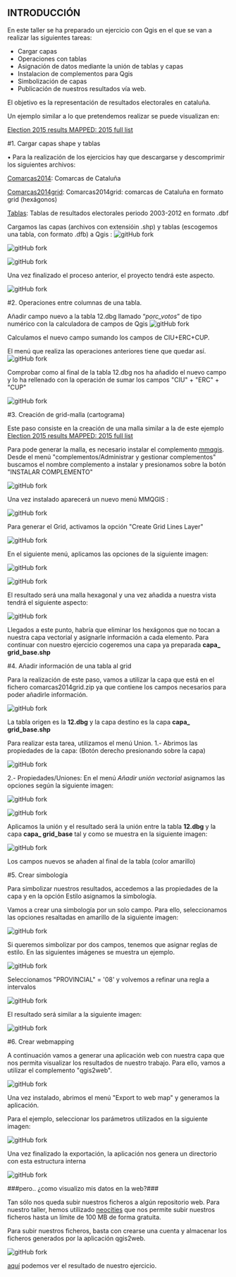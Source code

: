 ## INTRODUCCIÓN ##

En este taller se ha preparado un ejercicio con Qgis en el que se van a realizar las siguientes tareas:

- Cargar capas
- Operaciones con tablas
- Asignación de datos mediante la unión de tablas y capas
- Instalacion de complementos para Qgis
- Simbolización de capas
- Publicación de nuestros resultados vía web.

El objetivo es la representación de resultados electorales en cataluña.

Un ejemplo similar a lo que pretendemos realizar se puede visualizan en: 

 [Election 2015 results MAPPED: 2015 full list](http://www.telegraph.co.uk/news/general-election-2015/11584325/full-results-map-uk-2015.html)


#1. Cargar capas shape y tablas

•	Para la realización de los ejercicios hay que descargarse y descomprimir los siguientes archivos:

[Comarcas2014](/datos/comarcas_14.rar): Comarcas de Cataluña

[Comarcas2014grid](/datos/capa_grid_base.rar): Comarcas2014grid: comarcas de Cataluña en formato grid (hexágonos)

[Tablas](/datos/tablas.rar): Tablas de resultados electorales periodo 2003-2012 en formato .dbf


 Cargamos las capas (archivos con extensióin .shp) y tablas (escogemos una tabla, con formato .dfb) a Qgis : ![gitHub fork](/img/btn_add_capas.png)


![gitHub fork](/img/capas.png)


![gitHub fork](/img/menu_add.png)

Una vez finalizado el proceso anterior, el proyecto tendrá este aspecto.


![gitHub fork](/img/qgis_capas_cargadas.png)


#2. Operaciones entre columnas de una tabla.

Añadir campo nuevo a la tabla 12.dbg llamado “*porc_votos*” de tipo numérico con la calculadora de campos de Qgis ![gitHub fork](/img/calculadora_campos.jpg)
	
Calculamos el nuevo campo sumando los campos de CIU+ERC+CUP.

El menú que realiza las operaciones anteriores tiene que quedar así.
![gitHub fork](/img/add_campos.png)

Comprobar como al final de la tabla 12.dbg nos ha añadido el nuevo campo y lo ha rellenado con la operación de sumar los campos "CIU" + "ERC" + "CUP"

![gitHub fork](/img/campo_relleno.png)


#3. Creación de grid-malla (cartograma)

Este paso consiste en la creación de una malla similar a la de este ejemplo [Election 2015 results MAPPED: 2015 full list](http://www.telegraph.co.uk/news/general-election-2015/11584325/full-results-map-uk-2015.html)

Para pode generar la malla, es necesario instalar el complemento [mmqgis](http://michaelminn.com/linux/mmqgis/). Desde el menú "complementos/Administrar y gestionar complementos" buscamos el nombre complemento a instalar y presionamos sobre la botón "INSTALAR COMPLEMENTO"

![gitHub fork](/img/mmqgis.png)

Una vez instalado aparecerá un nuevo menú MMQGIS : 

![gitHub fork](/img/menu_mmqgis.png)


Para generar el Grid, activamos la opción "Create Grid Lines Layer"

![gitHub fork](/img/menu_mmqgis_3.png)

En el siguiente menú, aplicamos las opciones de la siguiente imagen: 

![gitHub fork](/img/menu_mmqgis_4.png)

![gitHub fork](/img/menu_mmqgis_5.png)

El resultado será una malla hexagonal y una vez añadida a nuestra vista tendrá el siguiente aspecto:

![gitHub fork](/img/menu_mmqgis_6.png)

Llegados a este punto, habría que eliminar los hexágonos que no tocan a nuestra capa vectorial y asignarle información a cada elemento. Para continuar con nuestro ejercicio cogeremos una capa ya preparada **capa_ grid_base.shp**


#4. Añadir información de una tabla al grid

Para la realización de este paso, vamos a utilizar la capa que está en el fichero comarcas2014grid.zip ya que contiene los campos necesarios para poder añadirle información.

![gitHub fork](/img/malla_inicial.PNG)

La tabla origen es la **12.dbg** y la capa destino es la capa **capa_ grid_base.shp**

Para realizar esta tarea, utilizamos  el menú Union.
 1.- Abrimos las propiedades de la capa: (Botón derecho presionando sobre la capa)

![gitHub fork](/img/menu_union.png)

 2.- Propiedades/Uniones: En el menú *Añadir unión vectorial* asignamos las opciones según la siguiente imagen:

![gitHub fork](/img/union.png)

![gitHub fork](/img/union_campos.png)

Aplicamos la unión y el resultado será la unión entre la tabla **12.dbg** y la capa **capa_ grid_base** tal y como se muestra en la siguiente imagen:

![gitHub fork](/img/union_resultado.png)

Los campos nuevos se añaden al final de la tabla (color amarillo)

#5. Crear simbología

Para simbolizar nuestros resultados, accedemos a las propiedades de la capa y en la opción Estilo asignamos la simbología.

Vamos a crear una simbología por un solo campo. Para ello, seleccionamos las opciones resaltadas en amarillo de la siguiente imagen: 

![gitHub fork](/img/simbolizar_graduado.png)

Si queremos simbolizar por dos campos, tenemos que asignar reglas de estilo. En las siguientes imágenes se muestra un ejemplo.


![gitHub fork](/img/simbolizar_reglas.png)

Seleccionamos "PROVINCIAL" = '08' y volvemos a refinar una regla a intervalos

![gitHub fork](/img/simbolizar_reglas_2.png)

El resultado será similar a la siguiente imagen:

![gitHub fork](/img/simbolizar_reglas_3.png)

#6. Crear webmapping

A continuación vamos a generar una aplicación web con nuestra capa que nos permita visualizar los resultados de nuestro trabajo. Para ello, vamos a utilizar el complemento "qgis2web".

![gitHub fork](/img/complemento_qgis2web.png)

Una vez instalado, abrimos el menú "Export to web map" y generamos la aplicación.

Para el ejemplo, seleccionar los parámetros utilizados en la siguiente imagen:

![gitHub fork](/img/webmap.png)

Una vez finalizado la exportación, la aplicación nos genera un directorio con esta estructura interna

![gitHub fork](/img/qgis2web_estructura_ficheros.png)
 

###pero.. ¿como visualizo mis datos en la web?###

Tan sólo nos queda subir nuestros ficheros a algún repositorio web. Para nuestro taller, hemos utilizado  [neocities](https://neocities.org/) que nos permite subir nuestros ficheros hasta un límite de 100 MB de forma gratuita.

Para subir nuestros ficheros, basta con crearse una cuenta y almacenar los ficheros generados por la aplicación qgis2web.

![gitHub fork](/img/neocities.png)


[aquí](http://servigis.neocities.org/qgis2web_2015_10_08-14_11_27/index.html) podemos ver el resultado de nuestro ejercicio. 




